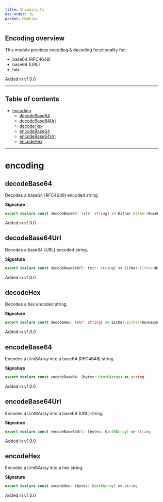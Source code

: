 ```yaml
---
title: Encoding.ts
nav_order: 16
parent: Modules
---
```


## Encoding overview

This module provides encoding & decoding functionality for:

- base64 (RFC4648)
- base64 (URL)
- hex

Added in v1.0.0

---

<h2 class="text-delta">Table of contents</h2>

- [encoding](#encoding)
  - [decodeBase64](#decodebase64)
  - [decodeBase64Url](#decodebase64url)
  - [decodeHex](#decodehex)
  - [encodeBase64](#encodebase64)
  - [encodeBase64Url](#encodebase64url)
  - [encodeHex](#encodehex)

---

# encoding

## decodeBase64

Decodes a base64 (RFC4648) encoded string.

**Signature**

```ts
export declare const decodeBase64: (str: string) => Either.Either<Base64DecodeError, Uint8Array>
```

Added in v1.0.0

## decodeBase64Url

Decodes a base64 (URL) encoded string.

**Signature**

```ts
export declare const decodeBase64Url: (str: string) => Either.Either<Base64UrlDecodeError, Uint8Array>
```

Added in v1.0.0

## decodeHex

Decodes a hex encoded string.

**Signature**

```ts
export declare const decodeHex: (str: string) => Either.Either<HexDecodeError, Uint8Array>
```

Added in v1.0.0

## encodeBase64

Encodes a Uint8Array into a base64 (RFC4648) string.

**Signature**

```ts
export declare const encodeBase64: (bytes: Uint8Array) => string
```

Added in v1.0.0

## encodeBase64Url

Encodes a Uint8Array into a base64 (URL) string.

**Signature**

```ts
export declare const encodeBase64Url: (bytes: Uint8Array) => string
```

Added in v1.0.0

## encodeHex

Encodes a Uint8Array into a hex string.

**Signature**

```ts
export declare const encodeHex: (bytes: Uint8Array) => string
```

Added in v1.0.0
